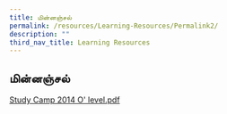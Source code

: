 ```yaml
---
title: மின்னஞ்சல்
permalink: /resources/Learning-Resources/Permalink2/
description: ""
third_nav_title: Learning Resources
---
```

## மின்னஞ்சல்

[Study Camp 2014 O' level.pdf](/files/2014-PPT-Slide-for-4ex-5NA-3HT-focus-study.pdf)
